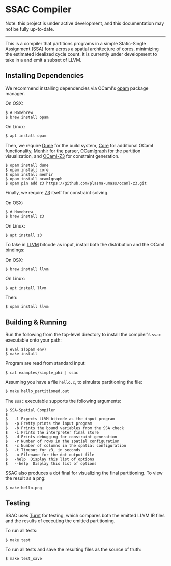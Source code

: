 SSAC Compiler
=====

Note: this project is under active development, and this documentation may not be fully up-to-date.

-----

This is a compiler that partitions programs in a simple Static-Single Assignment (SSA) form across a spatial architecture of cores, minimizing the estimated idealized cycle count. It is currently under development to take in a and emit a subset of LLVM. 

Installing Dependencies
------

We recommend installing dependencies via OCaml's [opam][] package manager.

On OSX:

    $ # Homebrew
    $ brew install opam

On Linux:

    $ apt install opam

Then, we require [Dune][] for the build system, [Core][] for additional OCaml functionality, [Menhir][] for the parser, [OCamlgraph][] for the partition visualization, and [OCaml-Z3][] for constraint generation.

    $ opam install dune
    $ opam install core 
    $ opam install menhir
    $ opam install ocamlgraph
    $ opam pin add z3 https://github.com/plasma-umass/ocaml-z3.git

Finally, we require [Z3][] itself for constraint solving.

On OSX:

    $ # Homebrew
    $ brew install z3

On Linux:

    $ apt install z3

To take in [LLVM][] bitcode as input, install both the distribution and the OCaml bindings:

On OSX:

    $ brew install llvm

On Linux:

    $ apt install llvm

Then:

    $ opam install llvm

[opam]: https://github.com/ocaml/dune 
[dune]: https://github.com/ocaml/dune
[menhir]: http://gallium.inria.fr/~fpottier/menhir/
[core]: https://github.com/janestreet/core
[ocamlgraph]: https://github.com/backtracking/ocamlgraph
[ocaml-z3]: https://github.com/plasma-umass/ocaml-z3
[z3]: https://github.com/Z3Prover/z3
[LLVM]: https://llvm.org

Building & Running
-----

Run the following from the top-level directory to install the compiler's `ssac` executable onto your path:

    $ eval $(opam env)
    $ make install

Program are read from standard input:

    $ cat examples/simple_phi | ssac
    
Assuming you have a file `hello.c`, to simulate partitioning the file:

    $ make hello_partitioned.out

The `ssac` executable supports the following arguments:

    $ SSA-Spatial Compiler
    $ 
    $   -l Expects LLVM bitcode as the input program
    $   -p Pretty prints the input program
    $   -b Prints the bound variables from the SSA check
    $   -i Prints the interpreter final store
    $   -d Prints debugging for constraint generation
    $   -r Number of rows in the spatial configuration
    $   -c Number of columns in the spatial configuration
    $   -t Timeout for z3, in seconds
    $   -o Filename for the dot output file
    $   -help  Display this list of options
    $   --help  Display this list of options

SSAC also produces a dot final for visualizing the final partitioning. To view the result as a png:

    $ make hello.png
    
Testing
-----

SSAC uses [Turnt][] for testing, which compares both the emitted LLVM IR files and the results of executing the emitted partitioning. 

To run all tests:

    $ make test
    
To run all tests and save the resulting files as the source of truth:

    $ make test_save

[Turnt]: https://github.com/cucapra/turnt


